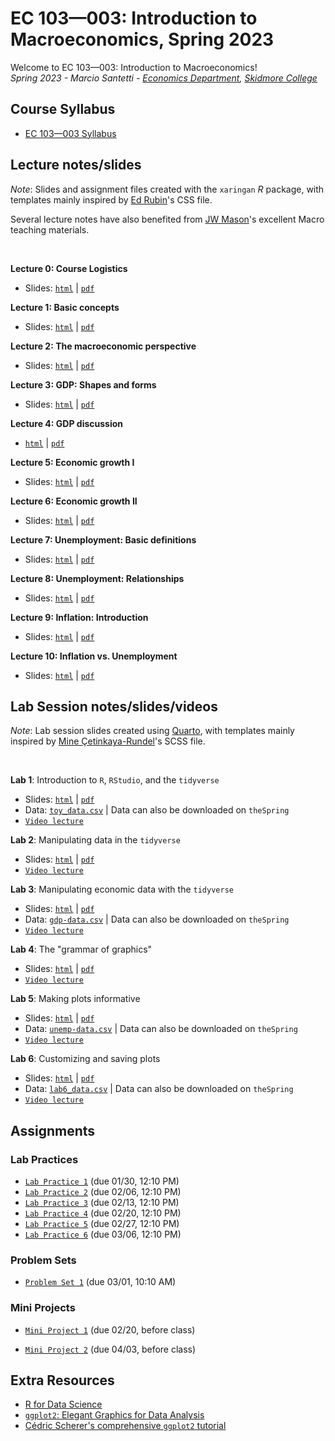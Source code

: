 # EC 103&mdash;003: Introduction to Macroeconomics, Spring 2023

Welcome to EC 103&mdash;003: Introduction to Macroeconomics!<br>
*Spring 2023 - Marcio Santetti - [Economics Department](https://www.skidmore.edu/economics/), [Skidmore College](https://www.skidmore.edu/)*


## Course Syllabus

  - [EC 103&mdash;003 Syllabus](https://raw.githack.com/marciosantetti/ec103-sp23/main/syllabus/ec103-syllabus-sp23.pdf)


## Lecture notes/slides

*Note*: Slides and assignment files created with the `xaringan` *R* package, with templates mainly inspired by [Ed Rubin](https://github.com/edrubin)'s CSS file.

Several lecture notes have also benefited from [JW Mason](http://jwmason.org/)'s excellent Macro teaching materials.

<br>

**Lecture 0: Course Logistics**

  - Slides: [`html`](https://raw.githack.com/marciosantetti/ec103-sp23/main/lectures/000-logistics/000-course-logistics.html) | [`pdf`](https://raw.githack.com/marciosantetti/ec103-sp23/main/lectures/000-logistics/000-course-logistics.pdf)

**Lecture 1: Basic concepts**

  - Slides: [`html`](https://raw.githack.com/marciosantetti/ec103-sp23/main/lectures/001-basic-concepts/001-basic-concepts.html) | [`pdf`](https://raw.githack.com/marciosantetti/ec103-sp23/main/lectures/001-basic-concepts/001-basic-concepts.pdf)

**Lecture 2: The macroeconomic perspective**

  - Slides: [`html`](https://raw.githack.com/marciosantetti/ec103-sp23/main/lectures/002-macro-perspective/003-macro-perspective/002-macro-perspective.html) | [`pdf`](https://raw.githack.com/marciosantetti/ec103-sp23/main/lectures/002-macro-perspective/003-macro-perspective/002-macro-perspective.pdf)

**Lecture 3: GDP: Shapes and forms**

  - Slides: [`html`](https://raw.githack.com/marciosantetti/ec103-sp23/main/lectures/002-macro-perspective/003-macro-perspective/003-gdp.html) | [`pdf`](https://raw.githack.com/marciosantetti/ec103-sp23/main/lectures/002-macro-perspective/003-macro-perspective/003-gdp.pdf)
  
**Lecture 4: GDP discussion**

  - [`html`](https://raw.githack.com/marciosantetti/ec103-sp23/main/lectures/002-macro-perspective/003-macro-perspective/003-gdp-discussion.html) | [`pdf`](https://raw.githack.com/marciosantetti/ec103-sp23/main/lectures/002-macro-perspective/003-macro-perspective/003-gdp-discussion.pdf)


**Lecture 5: Economic growth I**

  - Slides: [`html`](https://raw.githack.com/marciosantetti/ec103-sp23/main/lectures/003-growth/003-growth.html) | [`pdf`](https://raw.githack.com/marciosantetti/ec103-sp23/main/lectures/003-growth/003-growth.pdf)


**Lecture 6: Economic growth II**

  - Slides: [`html`](https://raw.githack.com/marciosantetti/ec103-sp23/main/lectures/003-growth/004-growth-2.html) | [`pdf`](https://raw.githack.com/marciosantetti/ec103-sp23/main/lectures/003-growth/004-growth-2.pdf)
  
  
**Lecture 7: Unemployment: Basic definitions**

  - Slides: [`html`](https://raw.githack.com/marciosantetti/ec103-sp23/main/lectures/005-unemp/005-unemployment.html) | [`pdf`](https://raw.githack.com/marciosantetti/ec103-sp23/main/lectures/005-unemp/005-unemployment.pdf)


**Lecture 8: Unemployment: Relationships**

  - Slides: [`html`](https://raw.githack.com/marciosantetti/ec103-sp23/main/lectures/005-unemp/005-unemp-2.html) | [`pdf`](https://raw.githack.com/marciosantetti/ec103-sp23/main/lectures/005-unemp/005-unemp-2.pdf)
  
  
**Lecture 9: Inflation: Introduction**

  - Slides: [`html`](https://raw.githack.com/marciosantetti/ec103-sp23/main/lectures/006-inflation/006-inflation-1.html) | [`pdf`](https://raw.githack.com/marciosantetti/ec103-sp23/main/lectures/006-inflation/006-inflation-1.pdf)


**Lecture 10: Inflation vs. Unemployment**

  - Slides: [`html`](https://raw.githack.com/marciosantetti/ec103-sp23/main/lectures/006-inflation/006-inflation-2.html) | [`pdf`](https://raw.githack.com/marciosantetti/ec103-sp23/main/lectures/006-inflation/006-inflation-2.pdf)


## Lab Session notes/slides/videos

*Note*: Lab session slides created using [Quarto](https://quarto.org/), with templates mainly inspired by [Mine Çetinkaya-Rundel](https://mine-cr.com/)'s SCSS file.

<br>

**Lab 1**: Introduction to `R`, `RStudio`, and the `tidyverse`

  - Slides: [`html`](https://raw.githack.com/marciosantetti/ec103-sp23/main/lab/001-tidyverse/001-tidyverse.html) | [`pdf`](https://raw.githack.com/marciosantetti/ec103-sp23/main/lab/001-tidyverse/001-tidyverse.pdf)
  - Data: [`toy_data.csv`](https://raw.githack.com/marciosantetti/ec103-sp23/main/lab/001-tidyverse/toy_data.csv) | Data can also be downloaded on `theSpring`
  - [`Video lecture`](https://youtu.be/SCOCBd1t7Ew)

**Lab 2**: Manipulating data in the `tidyverse`
 
  - Slides: [`html`](https://raw.githack.com/marciosantetti/ec103-sp23/main/lab/002-data-manipulation/002-data-manipulation.html) | [`pdf`](https://raw.githack.com/marciosantetti/ec103-sp23/main/lab/002-data-manipulation/002-data-manipulation.pdf)
  - [`Video lecture`](https://youtu.be/h8em0bYRgvY)
  
**Lab 3**: Manipulating economic data with the `tidyverse`

  - Slides: [`html`](https://raw.githack.com/marciosantetti/ec103-sp23/main/lab/003-data-manipulation-2/003-data-manipulation-2.html) | [`pdf`](https://raw.githack.com/marciosantetti/ec103-sp23/main/lab/003-data-manipulation-2/003-data-manipulation-2.pdf)
  - Data: [`gdp-data.csv`](https://raw.githack.com/marciosantetti/ec103-fall22/main/lab/003-data-manipulation-2/gdp-data.csv) | Data can also be downloaded on `theSpring`
  - [`Video lecture`](https://youtu.be/z5ON3xXREiA)
  

**Lab 4**: The "grammar of graphics"
  
   - Slides: [`html`](https://raw.githack.com/marciosantetti/ec103-sp23/main/lab/004-graphics/004-ggraphics.html) | [`pdf`](https://raw.githack.com/marciosantetti/ec103-sp23/main/lab/004-graphics/004-graphics.pdf)
   - [`Video lecture`](https://www.youtube.com/watch?v=u2DRXvWXAPQ&ab_channel=MarcioSantetti)
   
   
**Lab 5**: Making plots informative
 
  - Slides: [`html`](https://raw.githack.com/marciosantetti/ec103-sp23/main/lab/005-informative-plots/005-informative-plots.html) | [`pdf`](https://raw.githack.com/marciosantetti/ec103-sp23/main/lab/005-informative-plots/005-informative-plots.pdf)
  - Data: [`unemp-data.csv`](https://raw.githack.com/marciosantetti/ec103-fall22/main/lab/005-informative-plots/unemp-data.csv) | Data can also be downloaded on `theSpring`
  - [`Video lecture`](https://youtu.be/pMhebKitqqU)
  
**Lab 6**: Customizing and saving plots
 
   - Slides:  [`html`](https://raw.githack.com/marciosantetti/ec103-sp23/main/lab/006-custom-plots/006-customizing-plots.html) | [`pdf`](https://raw.githack.com/marciosantetti/ec103-sp23/main/lab/006-custom-plots/006-customizing-plots.pdf)
   - Data: [`lab6_data.csv`](https://raw.githack.com/marciosantetti/ec103-fall22/main/lab/006-custom-plots/lab6_data.csv) | Data can also be downloaded on `theSpring`
   - [`Video lecture`](https://youtu.be/HMc9_Zumfa4)
 


## Assignments

### Lab Practices

  - [`Lab Practice 1`](https://raw.githack.com/marciosantetti/ec103-sp23/main/lab-practices/lp1-sp23.pdf) (due 01/30, 12:10 PM)
  - [`Lab Practice 2`](https://raw.githack.com/marciosantetti/ec103-sp23/main/lab-practices/lp2-sp23.pdf) (due 02/06, 12:10 PM)
  - [`Lab Practice 3`](https://raw.githack.com/marciosantetti/ec103-sp23/main/lab-practices/lp3-sp23.pdf) (due 02/13, 12:10 PM)
  - [`Lab Practice 4`](https://raw.githack.com/marciosantetti/ec103-sp23/main/lab-practices/lp4-sp23.pdf) (due 02/20, 12:10 PM)
  - [`Lab Practice 5`](https://raw.githack.com/marciosantetti/ec103-sp23/main/lab-practices/lp5-sp23.pdf) (due 02/27, 12:10 PM)
  - [`Lab Practice 6`](https://raw.githack.com/marciosantetti/ec103-sp23/main/lab-practices/lp6-sp23.pdf) (due 03/06, 12:10 PM)



### Problem Sets

  - [`Problem Set 1`](https://raw.githack.com/marciosantetti/ec103-sp23/main/problem-sets/ps1-sp23.pdf) (due 03/01, 10:10 AM)


### Mini Projects

  - [`Mini Project 1`](https://raw.githack.com/marciosantetti/ec103-sp23/main/mini-projects/mp1-sp23.pdf) (due 02/20, before class)
  
  - [`Mini Project 2`](https://raw.githack.com/marciosantetti/ec103-sp23/main/mini-projects/mp2-sp23.pdf) (due 04/03, before class)

 
## Extra Resources

- [R for Data Science](https://r4ds.had.co.nz/)
- [`ggplot2`: Elegant Graphics for Data Analysis](https://ggplot2-book.org/index.html)
- [Cédric Scherer's comprehensive `ggplot2` tutorial](https://www.cedricscherer.com/2019/08/05/a-ggplot2-tutorial-for-beautiful-plotting-in-r/)
